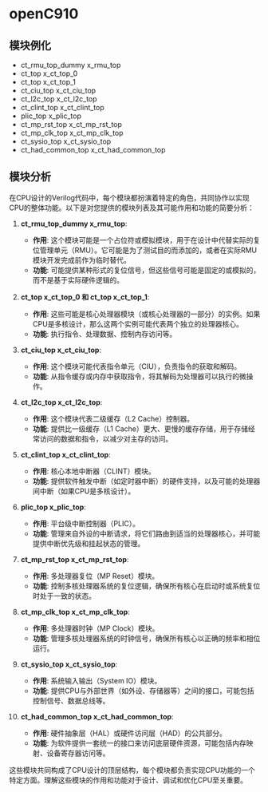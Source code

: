 # openC910

## 模块例化

- ct_rmu_top_dummy x_rmu_top
- ct_top x_ct_top_0
- ct_top x_ct_top_1
- ct_ciu_top x_ct_ciu_top
- ct_l2c_top x_ct_l2c_top
- ct_clint_top x_ct_clint_top
- plic_top x_plic_top
- ct_mp_rst_top x_ct_mp_rst_top
- ct_mp_clk_top x_ct_mp_clk_top
- ct_sysio_top x_ct_sysio_top
- ct_had_common_top x_ct_had_common_top

## 模块分析

在CPU设计的Verilog代码中，每个模块都扮演着特定的角色，共同协作以实现CPU的整体功能。以下是对您提供的模块列表及其可能作用和功能的简要分析：

1. **ct_rmu_top_dummy x_rmu_top**:
   - **作用**: 这个模块可能是一个占位符或模拟模块，用于在设计中代替实际的复位管理单元（RMU）。它可能是为了测试目的而添加的，或者在实际RMU模块开发完成前作为临时替代。
   - **功能**: 可能提供某种形式的复位信号，但这些信号可能是固定的或模拟的，而不是基于实际硬件逻辑的。

2. **ct_top x_ct_top_0 和 ct_top x_ct_top_1**:
   - **作用**: 这些可能是核心处理器模块（或核心处理器的一部分）的实例。如果CPU是多核设计，那么这两个实例可能代表两个独立的处理器核心。
   - **功能**: 执行指令、处理数据、控制内存访问等。

3. **ct_ciu_top x_ct_ciu_top**:
   - **作用**: 这个模块可能代表指令单元（CIU），负责指令的获取和解码。
   - **功能**: 从指令缓存或内存中获取指令，将其解码为处理器可以执行的微操作。

4. **ct_l2c_top x_ct_l2c_top**:
   - **作用**: 这个模块代表二级缓存（L2 Cache）控制器。
   - **功能**: 提供比一级缓存（L1 Cache）更大、更慢的缓存存储，用于存储经常访问的数据和指令，以减少对主存的访问。

5. **ct_clint_top x_ct_clint_top**:
   - **作用**: 核心本地中断器（CLINT）模块。
   - **功能**: 提供软件触发中断（如定时器中断）的硬件支持，以及可能的处理器间中断（如果CPU是多核设计）。

6. **plic_top x_plic_top**:
   - **作用**: 平台级中断控制器（PLIC）。
   - **功能**: 管理来自外设的中断请求，将它们路由到适当的处理器核心，并可能提供中断优先级和挂起状态的管理。

7. **ct_mp_rst_top x_ct_mp_rst_top**:
   - **作用**: 多处理器复位（MP Reset）模块。
   - **功能**: 控制多核处理器系统的复位逻辑，确保所有核心在启动时或系统复位时处于一致的状态。

8. **ct_mp_clk_top x_ct_mp_clk_top**:
   - **作用**: 多处理器时钟（MP Clock）模块。
   - **功能**: 管理多核处理器系统的时钟信号，确保所有核心以正确的频率和相位运行。

9. **ct_sysio_top x_ct_sysio_top**:
   - **作用**: 系统输入输出（System IO）模块。
   - **功能**: 提供CPU与外部世界（如外设、存储器等）之间的接口，可能包括控制信号、数据总线等。

10. **ct_had_common_top x_ct_had_common_top**:
    - **作用**: 硬件抽象层（HAL）或硬件访问层（HAD）的公共部分。
    - **功能**: 为软件提供一套统一的接口来访问底层硬件资源，可能包括内存映射、设备寄存器访问等。

这些模块共同构成了CPU设计的顶层结构，每个模块都负责实现CPU功能的一个特定方面。理解这些模块的作用和功能对于设计、调试和优化CPU至关重要。
